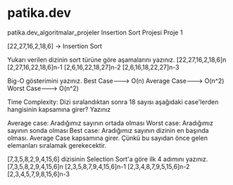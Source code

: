 # patika.dev
patika.dev_algoritmalar_projeler
Insertion Sort Projesi
Proje 1

[22,27,16,2,18,6] -> Insertion Sort

Yukarı verilen dizinin sort türüne göre aşamalarını yazınız.
[22,27,16,2,18,6]n
[2,27,16,22,18,6]n-1
[2,6,16,22,18,27]n-2
[2,6,16,18,22,27]n-3

Big-O gösterimini yazınız.
Best Case---> O(n)
Average Case---> O(n^2)
Worst Case---> O(n^2)

Time Complexity: Dizi sıralandıktan sonra 18 sayısı aşağıdaki case'lerden hangisinin kapsamına girer? Yazınız

Average case: Aradığımız sayının ortada olması
Worst case: Aradığımız sayının sonda olması
Best case: Aradığımız sayının dizinin en başında olması.
Average Case kapsamına girer. Çünkü bu sayıdan önce gelen elemanları sıralamak gerekecektir.

[7,3,5,8,2,9,4,15,6] dizisinin Selection Sort'a göre ilk 4 adımını yazınız.
[7,3,5,8,2,9,4,15,6]n
[2,3,5,8,7,9,4,15,6]n-1
[2,3,4,8,7,9,5,15,6]n-2
[2,3,4,5,7,9,8,15,6]n-3
